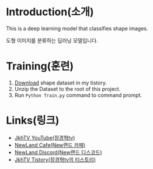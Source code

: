# **Introduction(소개)**

This is a deep learning model that classifies shape images.

도형 이미지를 분류하는 딥러닝 모델입니다.

# **Training(훈련)**

1. [Download](https://blog.kakaocdn.net/dn/ecvR5h/btsFf5s3tVp/cXpN1kDfTdU3eq31NRNnr0/Dataset.zip?attach=1&knm=tfile.zip) shape dataset in my tistory.
2. Unzip the Dataset to the root of this project.
3. Run ```Python Train.py``` command to command prompt.

# **Links(링크)**

* [JkhTV YouTube(장경혁tv)](https://www.youtube.com/@NewLand2019-JkhTV)
* [NewLand Cafe(New랜드 카페)](https://cafe.naver.com/2019newland)
* [NewLand Discord(New랜드 디스코드)](https://discord.gg/2J646MaZGA)
* [JkhTV Tistory(장경혁tv의 티스토리)](https://jkhtv.tistory.com)

